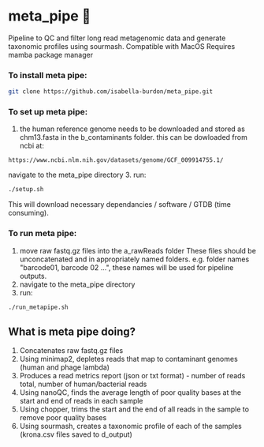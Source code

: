 # meta_pipe 🧬
Pipeline to QC and filter long read metagenomic data and generate taxonomic profiles using sourmash.
Compatible with MacOS
Requires mamba package manager 

### To install meta pipe:
```bash
git clone https://github.com/isabella-burdon/meta_pipe.git
```
### To set up meta pipe:
1. the human reference genome needs to be downloaded and stored as chm13.fasta in the b_contaminants folder.
   this can be dowloaded from ncbi at:
``` link
https://www.ncbi.nlm.nih.gov/datasets/genome/GCF_009914755.1/
```
 navigate to the meta_pipe directory
3. run:
```bash
./setup.sh
```
This will download necessary dependancies / software / GTDB (time consuming).

### To run meta pipe:
1. move raw fastq.gz files into the a_rawReads folder
     These files should be unconcatenated and in appropriately named folders.
     e.g. folder names "barcode01, barcode 02 ...", these names will be used for pipeline outputs.
2. navigate to the meta_pipe directory
3. run:
```bash
./run_metapipe.sh
```
## What is meta pipe doing?
1. Concatenates raw fastq.gz files
2. Using minimap2, depletes reads that map to contaminant genomes (human and phage lambda)
3. Produces a read metrics report (json or txt format) - number of reads total, number of human/bacterial reads
4. Using nanoQC, finds the average length of poor quality bases at the start and end of reads in each sample
5. Using chopper, trims the start and the end of all reads in the sample to remove poor quality bases
6. Using sourmash, creates a taxonomic profile of each of the samples (krona.csv files saved to d_output)
